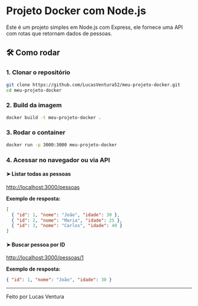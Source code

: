 # Projeto Docker com Node.js

Este é um projeto simples em Node.js com Express, ele fornece uma API com rotas que retornam dados de pessoas.

## 🛠 Como rodar

### 1. Clonar o repositório
```bash
git clone https://github.com/LucasVentura52/meu-projeto-docker.git
cd meu-projeto-docker
```

### 2. Build da imagem
```bash
docker build -t meu-projeto-docker .
```

### 3. Rodar o container
```bash
docker run -p 3000:3000 meu-projeto-docker
```

### 4. Acessar no navegador ou via API

#### ➤ Listar todas as pessoas
[http://localhost:3000/pessoas](http://localhost:3000/pessoas)

**Exemplo de resposta:**
```json
[
  { "id": 1, "nome": "João", "idade": 30 },
  { "id": 2, "nome": "Maria", "idade": 25 },
  { "id": 3, "nome": "Carlos", "idade": 40 }
]
```

#### ➤ Buscar pessoa por ID
[http://localhost:3000/pessoas/1](http://localhost:3000/pessoas/1)

**Exemplo de resposta:**
```json
{ "id": 1, "nome": "João", "idade": 30 }
```

---

Feito por Lucas Ventura
